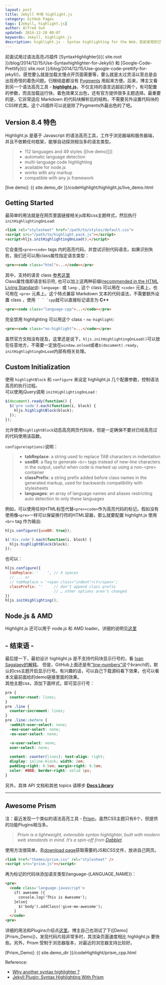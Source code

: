 ```yaml
---
layout: post
title: Jekyll 中用 highlight.js
category: GitHub Pages
tags: [Jekyll, highlight.js]
author: Alfred Sun
updated: 2014-12-28 00:07
keywords: Jekyll, highlight.js
description: highlight.js - Syntax highlighting for the Web，目前发现的已知兼容 Markdown 最出色的语法高亮Javascript插件。
---
```


前面试用过语法高亮JS插件 [SyntaxHighlighter]({{ site.root }}/blog/2014/12/15/Use-Syntaxhighlighter-for-Jekyll/) 和 [Google-Code-Prettify]({{ site.root }}/blog/2014/12/15/Use-google-code-prettify-for-jekyll/)，感觉要么就是加载太慢点开页面需要等，要么就是太过灵活以至总是会出现奇怪的着色问题。归根结底都没有 [Pygments](http://pygments.org) 用起来方便。后来，博主又看到另一个语法高亮工具 - **[highlight.js](https://highlightjs.org/ "Syntax highlighting for the Web")**，不仅支持的语言远超前2两个，有可配置的参数，而且加载运行快，着色效果又出色，还有官方提供很多主题选择。最重要的是，它非常适应 Markdown 的代码块解析后的结构，不需要另外设置代码块的CSS样式类。这个JS插件可以说是除了Pygments外最出色的了吧。


## Version 8.4 特色

Highlight.js 是基于 Javascript 的语法高亮工具，工作于浏览器端和服务器端，并且不依赖任何框架，能够自动探测相当多的语言类型。

> - 112 languages and 49 styles ([live demo][])
> - automatic language detection
> - multi-language code highlighting
> - available for node.js
> - works with any markup
> - compatible with any js framework

[live demo]: {{ site.demo_dir }}/codeHighlight/highlight.js/live_demo.html

<!--more-->


## Getting Started

最简单的用法就是在网页里面链接相关js库和css主题样式，然后执行 `initHighlightingOnLoad`:

```html
<link rel="stylesheet" href="/path/to/styles/default.css">
<script src="/path/to/highlight.pack.js"></script>
<script>hljs.initHighlightingOnLoad();</script>
```

它会查找`<pre><code>` tags 内的高亮代码，并尝试识别代码语言。如果识别失败，我们还可以用class属性指定语言类型：

```html
<pre><code class="html">...</code></pre>
```

其中，支持的语言 class [参考这里](http://highlightjs.readthedocs.org/en/latest/css-classes-reference.html "CSS classes reference")   
Class属性值即语言标示符, 也可以加上这两种前缀([recommended in the HTML Living Standard][HTML5]): `language-` 或 `lang-`, 这个 class 可以用在 `<code>` 元素上，也可用在 `<pre>` 元素上。这个特点兼容 Markdown 文本的代码语法，不需要额外设置 class ，使用`` ` ` `cpp``就可以直接标记语言为 **C++**

[HTML5]: http://www.whatwg.org/specs/web-apps/current-work/multipage/text-level-semantics.html#the-code-element

```html
<pre><code class="language-cpp">...</code></pre>
```

完全禁用 highlighting 可以用这个 class - `no-highlight`:

```html
<pre><code class="no-highlight">...</code></pre>
```

虽然官方文档没有提及，这里还是说下，`hljs.initHighlightingOnLoad()`可以放在任意地方，不需要一定放在`window.onload`或者`$(document).ready`，`initHighlightingOnLoad`内部有相关处理。


## Custom Initialization

使用 `highlightBlock` 和 `configure` 来设定 highlight.js 几个配置参数，控制语法高亮的执行过程。   
可以使用jQuery调用 `initHighlightingOnLoad` :

```js
$(document).ready(function() {
  $('pre code').each(function(i, block) {
    hljs.highlightBlock(block);
  });
});
```

允许使用`highlightBlock`动态高亮网页代码块，但是一定确保不要对已经高亮过的代码使用该函数。

`configure(options)`说明：

> - **tabReplace**: a string used to replace TAB characters in indentation
> - **useBR**: a flag to generate `<br>` tags instead of new-line characters in the output, useful when code is marked up using a non-&lt;pre&gt; container
> - **classPrefix**: a string prefix added before class names in the generated markup, used for backwards compatibility with stylesheets
> - **languages**: an array of language names and aliases restricting auto detection to only these languages

例如，可以使用任何HTML标签代替`<pre><code>`作为高亮代码的标记。假如没有使用像`<pre>`一样可以保留换行符的HTML容器，那么就要配置 highlight.js 使用 `<br>` tag 作为输出:

```js
hljs.configure({useBR: true});

$('div.code').each(function(i, block) {
  hljs.highlightBlock(block);
});
```

也可以：

```js
hljs.configure({
  tabReplace: '    ', // 4 spaces
  // ... or
  // tabReplace = '<span class="indent">\t</span>';
  classPrefix: ''     // don't append class prefix
                      // … other options aren't changed
})
hljs.initHighlighting();
```

## Node.js & AMD

Highlight.js 还可以用于 node.js 和 AMD loader。详细的说明见[这里](https://github.com/isagalaev/highlight.js/tree/jade)


## \- 结束语 \-

最后提一下，最初设计 highlight.js 是不支持代码块显示行号的，看 [Ivan Sagalaev的解释](http://highlightjs.readthedocs.org/en/latest/line-numbers.html "Line numbers - 'Evil'")。
但是，GitHub上面还是有["line-numbers"][]这个branch的，默认的css主题开启显示行号。有兴趣的话，可以自己下载源码看下效果，也可以看本文最前面给的demo链接里面的效果。   
其他主题css，添加下面样式，即可显示行号：

```css
pre {
  counter-reset: lines;
}
pre .line {
  counter-increment: lines;
}
pre .line::before {
  -webkit-user-select: none;
  -moz-user-select: none;
  -ms-user-select: none;

  -o-user-select: none;
  user-select: none;
  
  content: counter(lines); text-align: right;
  display: inline-block; width: 2em;
  padding-right: 0.5em; margin-right: 0.5em;
  color: #BBB; border-right: solid 1px;
}
```

["line-numbers"]: https://github.com/isagalaev/highlight.js/tree/line-numbers

另外，具体 API 文档和其他 topics 请移步 [**Docs Library**](http://highlightjs.readthedocs.org "highlight.js developer documentation")

- - - - - -

## Awesome Prism

注：最近发现一个类似的语法高亮工具 - [Prism][]，虽然CSS主题只有6个，但提供的功能Plugins相当多。

> _Prism is a lightweight, extensible syntax highlighter, built with modern web standards in mind. It’s a spin-off from [Dabblet][]._

使用方法很简单，去[download page][]获取需要的JS和CSS文件，放进自己网页。

```html
<link href="themes/prism.css" rel="stylesheet" />
<script src="prism.js"></script>
```

再为标记的代码块添加语言类型(language-{LANGUAGE_NAME})：

```html
<pre>
  <code class='language-javascript'>
    if( awesome ){
      console.log('This is Awesome');
    }else{
      $('body').addClass('give-me-awesome');
    }
  </code>
<pre>
```

详细的用法和Plugins介绍点[这里](http://prismjs.com/#basic-usage)。博主自己也测试了下([Demo][Prism_Demo])，发现代码片段非常多时，其渲染页面速度相比 highlight.js 要快些。另外，Prism 受制于浏览器版本，对最近的浏览器支持比较好。

[Prism]: http://prismjs.com
[Dabblet]: http://dabblet.com
[download page]: http://prismjs.com/download.html
[Prism_Demo]: {{ site.demo_dir }}/codeHighlight/prism_cpp.html

Reference:

- [Why another syntax highlighter ?](http://lea.verou.me/2012/07/introducing-prism-an-awesome-new-syntax-highlighter/#more-1841 "Introducing Prism: An awesome new syntax highlighter")
- [Jekyll Plugin: Syntax Highlighting With Prism](http://gmurphey.com/2012/08/09/jekyll-plugin-syntax-highlighting-with-prism.html "Jekyll: Replacing Pygments Highlighting With Prism.js")
